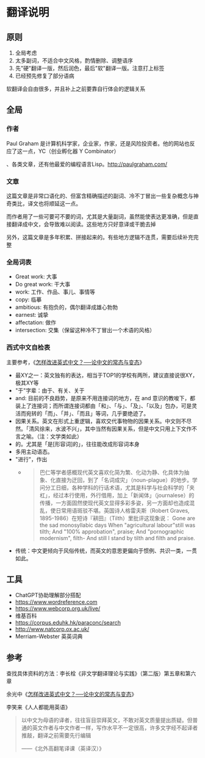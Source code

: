 # 翻译说明

## 原则

1. 全局考虑
2. 太多副词，不适合中文风格，酌情删除、调整语序
3. 先"硬"翻译一版，然后润色，最后"软"翻译一版。注意打上标签
4. 已经预先修复了部分语病

软翻译会自由很多，并且补上之前要靠自行体会的逻辑关系

## 全局

### 作者

Paul Graham 是计算机科学家，企业家，作家，还是风险投资者。他的网站也反应了这一点，YC（创业孵化器 Y Combinator）

、各类文章，还有他最爱的编程语言Lisp。http://paulgraham.com/

### 文章

这篇文章是非常口语化的、但富含精确描述的副词、冷不丁冒出一些复杂概念与神奇类比，译文也将顺延这一点。

而作者用了一些可要可不要的词，尤其是大量副词，虽然能使表达更准确，但是直接翻译成中文，会导致难以阅读。这些地方只好意译或干脆去掉

另外，这篇文章是多年积累、拼接起来的。有些地方逻辑不连贯，需要后续补充完整

### 全局词表

- Great work: 大事
- Do great work: 干大事
- work: 工作、作品、事儿、事情等
- copy: 临摹
- ambitious: 有抱负的，偶尔翻译成雄心勃勃
- earnest: 诚挚
- affectation: 做作
- intersection: 交集（保留这种冷不丁冒出一个术语的风格）

### 西式中文自检表

主要参考，《[怎样改进英式中文？──论中文的常态与变态](https://open.leancloud.cn/improve-chinese/)》

- 最XY之一：英文独有的表达，相当于TOP1的学校有两所，建议直接说很XY，极其XY等
- "于"字辈：由于、有关、关于
- and: 目前的不良趋势，是原来不用连接词的地方，在 and 意识的教唆下，都装上了连接词；而所谓连接词都由「和」、「与」、「及」、「以及」包办，可是灵活而宛转的「而」、「并」、「而且」等词，几乎要绝迹了。
- 因果关系。英文在形式上重逻辑，喜欢交代事物物的因果关系。中文则不尽然。「清风徐来，水波不兴」，其中当然有因果关系，但是中文只用上下文作不言之喻。（注：文学类如此）
- 的。尤其是「是[形容词]的」，往往能改成形容词本身
- 多用主动语态。
- "进行"，作出
  - > 巴仁等学者感概现代英文喜欢化简为繁、化动为静、化具体为抽象、化直接为迂回，到了「名词成灾」（noun-plague）的地步。学问分工日细，各种学科的行话术语，尤其是科学与社会科学的「夹杠」，经过本行使用，外行借用，加上「新闻体」（journalese）的传播，一方面固然使现代英文显得多彩多姿，另一方面却也造成混乱，使日常用语斑驳不堪。英国诗人格雷夫斯（Robert Graves, 1895-1986）在短诗『耕田』（Tilth）里批评这现象说：
    > Gone are the sad monosyllabic days
        When "agricultural labour"still was tilth;
        And "100% approbation", praise;
        And "pornographic modernism", filth-
        And still I stand by tilth and filth and praise.
- 传统：中文更倾向于风俗传统，而英文的意思更偏向于惯例、共识一类，一贯如此。

## 工具

- ChatGPT协助理解部分搭配
- https://www.wordreference.com
- https://www.webcorp.org.uk/live/
- 维基百科
- https://corpus.eduhk.hk/paraconc/search
- http://www.natcorp.ox.ac.uk/
- Merriam-Webster 英英词典

[//]: # (TODO: 句法分析，好像有个Python包是Scy？)


## 参考

查找具体资料的方法：李长栓《非文学翻译理论与实践》（第二版）第五章和第六章

余光中《[怎样改进英式中文？──论中文的常态与变态](https://open.leancloud.cn/improve-chinese/)》

李笑来《人人都能用英语》

> 以中文为母语的译者，往往盲目崇拜英文，不敢对英文质量提出质疑。但普通的英文作者与中文作者一样，写作水平不一定很高，许多文字经不起译者推敲，翻译之前需要先行编辑
> 
>  ——《北外高翻笔译课（英译汉）》

